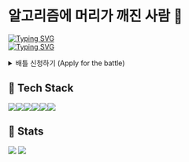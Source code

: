 # 알고리즘에 머리가 깨진 사람 👋

[![Typing SVG](https://readme-typing-svg.demolab.com?font=Jua&pause=1000&color=F7B64C&repeat=false&random=false&width=435&lines=%EC%95%8C%EA%B3%A0%EB%A6%AC%EC%A6%98+%EB%B0%B0%ED%8B%80+%EC%8B%A0%EC%B2%AD%EB%B0%9B%EC%8A%B5%EB%8B%88%EB%8B%A4)](https://git.io/typing-svg) <br/>
[![Typing SVG](https://readme-typing-svg.demolab.com?font=Fira+Code&pause=1000&multiline=true&random=false&width=700&height=70&lines=Applications+are+being+accepted+for+the+Algorithm+Battle)](https://git.io/typing-svg)
<details>
<summary>
  배틀 신청하기 (Apply for the battle)
</summary>
  &nbsp; &nbsp;● 진행 : 디스코드 또는 다른 어플리케이션을 활용하여 화면 공유, 알고리즘 문제를 선정하여 제한 시간 내에 풀기 <br/>  &nbsp; &nbsp; ( 프로그래머스, 백준, 코딜리티 등, 다른 알고리즘 사이트 가능) <br/>
  &nbsp; &nbsp;● 문제 관련 : 언어는 자신이 주로 쓰는 언어 무엇이든 상관없음, 난이도는 프로그래머스 기준 0,1Lv 수준 제외 <br/>
  &nbsp; &nbsp;● 보상 : 커피빵 <br/>
  &nbsp; &nbsp;● 신청 이메일 : tkdry4613@gmail.com ( 메일에 잘보이도록 "맞짱 뜨자 김상교"로 보내주세요 ) <br/>
  ※ 상시 지원 받고 시간 협의 ( 주로 주말 저녁 ) <br/>
  ※ 캐글 문제도 가능합니다<br/>
  <br/>

  &nbsp; &nbsp;● Format: Utilize Discord or another application for screen sharing, select algorithmic problems (from platforms like Programmers, Baekjoon, codility, etc.), and solve within a specified time limit. <br/>
  &nbsp; &nbsp;● Problem Details: Use any programming language of your choice, excluding beginner-level difficulty problems, from platforms like Programmers, Baekjoon, and others. <br/>
  &nbsp; &nbsp;● Reward: Coffee or beverage coupons. <br/>
  &nbsp; &nbsp;● Application Email: Please send your application to tkdry4613@gmail.com with the subject "Let's Battle - Kim Sangkyo" for visibility. <br/>
  ※ Continuous applications accepted with time arrangement (primarily weekend evenings, Korean Standard Time) <br/>
  ※ Kaggle problems are also acceptable.
</details>

##  🔧 Tech Stack 
<div style="display:flex;">
<img src="https://img.shields.io/badge/python-045FB4?style=for-the-badge&logo=python&logoColor=white"/> <img src="https://img.shields.io/badge/C++-FE2E2E?style=for-the-badge&logo=C%2B%2B&logoColor=white"/> <img src="https://img.shields.io/badge/javascript-FFFF00?style=for-the-badge&logo=javascript&logoColor=white"/> <img src="https://img.shields.io/badge/react-61DAFB?style=for-the-badge&logo=react&logoColor=white"/> <img src="https://img.shields.io/badge/next.js-000000?style=for-the-badge&logo=nextdotjs&logoColor=white"/> <img src="https://img.shields.io/badge/typescript-3178C6?style=for-the-badge&logo=typescript&logoColor=white"/> 
</div>

##  🌱 Stats 
![](https://kyo-readme-stats.vercel.app/api?username=KIMSANGKYO&show_icons=true&theme=dracula&card_width=600px&count_private=true)
![](https://kyo-readme-stats.vercel.app/api/top-langs/?username=KIMSANGKYO&layout=compact&theme=dracula&card_width=600px&count_private=true)









